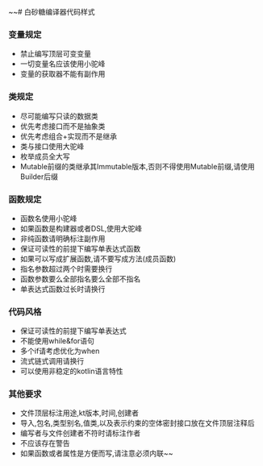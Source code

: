 ~~# 白砂糖编译器代码样式
### 变量规定
- 禁止编写顶层可变变量
- 一切变量名应该使用小驼峰
- 变量的获取器不能有副作用
### 类规定
- 尽可能编写只读的数据类
- 优先考虑接口而不是抽象类
- 优先考虑组合+实现而不是继承
- 类与接口使用大驼峰
- 枚举成员全大写
- Mutable前缀的类继承其Immutable版本,否则不得使用Mutable前缀,请使用Builder后缀
### 函数规定
- 函数名使用小驼峰
- 如果函数是构建器或者DSL,使用大驼峰
- 非纯函数请明确标注副作用
- 保证可读性的前提下编写单表达式函数
- 如果可以写成扩展函数,请不要写成方法(成员函数)
- 指名参数超过两个时需要换行
- 函数参数要么全部指名要么全部不指名
- 单表达式函数过长时请换行
### 代码风格
- 保证可读性的前提下编写单表达式
- 不能使用while&for语句
- 多个if请考虑优化为when
- 流式链式调用请换行
- 可以使用非稳定的kotlin语言特性
### 其他要求
- 文件顶层标注用途,kt版本,时间,创建者
- 导入,包名,类型别名,值类,以及表示约束的空体密封接口放在文件顶层注释后
- 编写者与文件创建者不符时请标注作者
- 不应该存在警告
- 如果函数或者属性是方便而写,请注意必须内联~~